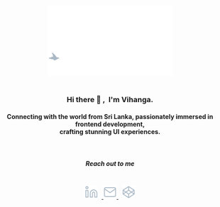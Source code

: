 <p align="center">
<img align="center" src="https://raw.githubusercontent.com/VihangaN/VihangaN/master/img/intro-banner.gif" width="70%" style="transform:scale(.8)"/>
</p>
<div>
</div>
<p align="justify">
<H3 align="center">Hi there 👋 ,&nbsp;  I'm Vihanga.
</p>
<p align="center">
<h4 align="center">Connecting with the world from Sri Lanka, passionately immersed in frontend development, <br>   
   crafting stunning UI experiences. </h4>
</p>
</br>
<H5 align="center">Reach out to me </h5>
</br>
<div align="center">
<a href="https://www.linkedin.com/in/avnk/" target="_blank"> <img src="https://raw.githubusercontent.com/VihangaN/VihangaN/master/img/linkedin.svg" alt="linkedin" width="30" height="30"/></a> &nbsp;<a href="mailto:hello@vihanga.dev" target="_blank"> <img src="https://raw.githubusercontent.com/VihangaN/VihangaN/master/img/mail.svg" alt="email" width="30" height="30"/> </a> &nbsp;  <a href="https://codepen.io/vihanga" target="_blank"> <img src="https://raw.githubusercontent.com/VihangaN/VihangaN/master/img/codepen.svg" alt="gmail" width="30" height="30"/> </a>
   </p>
